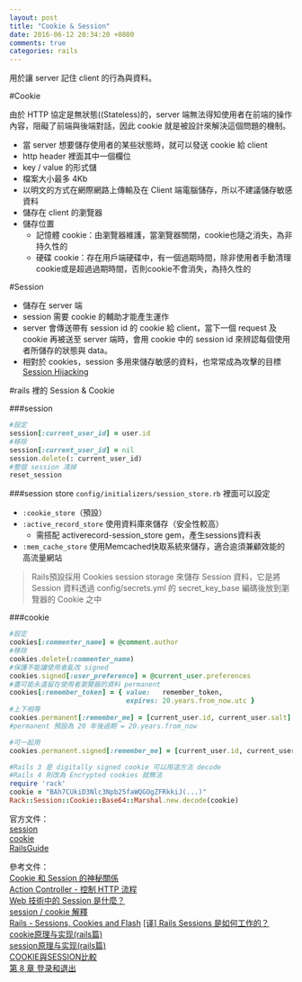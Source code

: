 ```yaml
---
layout: post
title: "Cookie & Session"
date: 2016-06-12 20:34:20 +0800
comments: true
categories: rails
---
```

用於讓 server 記住 client 的行為與資料。

<!-- more -->

#Cookie 

由於 HTTP 協定是無狀態((Stateless)的，server 端無法得知使用者在前端的操作內容，阻礙了前端與後端對話，因此 cookie 就是被設計來解決這個問題的機制。

* 當 server 想要儲存使用者的某些狀態時，就可以發送 cookie 給 client
* http header 裡面其中一個欄位
* key / value 的形式儲
* 檔案大小最多 4Kb
* 以明文的方式在網際網路上傳輸及在 Client 端電腦儲存，所以不建議儲存敏感資料
* 儲存在 client 的瀏覽器
* 儲存位置
	* 記憶體 cookie：由瀏覽器維護，當瀏覽器關閉，cookie也隨之消失，為非持久性的
	* 硬碟 cookie：存在用戶端硬碟中，有一個過期時間，除非使用者手動清理cookie或是超過過期時間，否則cookie不會消失，為持久性的


#Session

* 儲存在 server 端
* session 需要 cookie 的輔助才能產生運作
* server 會傳送帶有 session id 的 cookie 給 client，當下一個 request 及cookie 再被送至 server 端時，會用 cookie 中的 session id 來辨認每個使用者所儲存的狀態與 data。
* 相對於 cookies，session 多用來儲存敏感的資料，也常常成為攻擊的目標 [Session Hijacking](http://guides.rubyonrails.org/security.html#session-hijacking)


#rails 裡的 Session & Cookie 

###session

```ruby
#設定
session[:current_user_id] = user.id
#移除
session[:current_user_id] = nil
session.delete(: current_user_id)
#整個 session 清掉
reset_session
```

###session store
`config/initializers/session_store.rb` 裡面可以設定  

* `:cookie_store`（預設） 
* `:active_record_store` 使用資料庫來儲存（安全性較高）
	* 需搭配 activerecord-session_store gem，產生sessions資料表
* `:mem_cache_store` 使用Memcached快取系統來儲存，適合逾須兼顧效能的高流量網站

> Rails預設採用 Cookies session storage 來儲存 Session 資料，它是將 Session 資料透過 config/secrets.yml 的 secret_key_base 編碼後放到瀏覽器的 Cookie 之中

###cookie

```ruby
#設定
cookies[:commenter_name] = @comment.author
#移除
cookies.delete(:commenter_name)
#保護不能讓使用者亂改 signed
cookies.signed[:user_preference] = @current_user.preferences
#盡可能永遠留在使用者瀏覽器的資料 permanent
cookies[:remember_token] = { value:   remember_token,
                             expires: 20.years.from_now.utc }
#上下相等
cookies.permanent[:remember_me] = [current_user.id, current_user.salt]
#permanent 預設為 20 年後過期 = 20.years.from_now

#可一起用
cookies.permanent.signed[:remember_me] = [current_user.id, current_user.salt]
```

```ruby
#Rails 3 是 digitally signed cookie 可以用這方法 decode
#Rails 4 則改為 Encrypted cookies 就無法
require 'rack'cookie = "BAh7CUkiD3Nlc3Npb25faWQGOgZFRkkiJ(...)"Rack::Session::Cookie::Base64::Marshal.new.decode(cookie)
```

官方文件：  
[session](http://rails.ruby.tw/action_controller_overview.html#session)  
[cookie](http://rails.ruby.tw/action_controller_overview.html#cookies)  
[RailsGuide](http://guides.rubyonrails.org/security.html#sessions)  

參考文件：  
[Cookie 和 Session 的神秘關係](http://blog.andikan.me/2012/10/03/cookie-and-session/)  
[Action Controller - 控制 HTTP 流程](https://ihower.tw/rails4/actioncontroller.html)  
[Web 技術中的 Session 是什麼？](http://fred-zone.blogspot.tw/2014/01/web-session.html)  
[session / cookie 解釋](http://railsfun.tw/t/session-cookie/380)  
[Rails - Sessions, Cookies and Flash](http://lucaswu.logdown.com/posts/735841-rails-sessions-cookies-and-flash)
[[译] Rails Sessions 是如何工作的？](http://grantcss.com/blog/2015/03/23/how-rails-sessions-work/)  
[cookie原理与实现(rails篇)](http://www.rails365.net/articles/cookie-yuan-li-yu-shi-xian-rails-pian)  
[session原理与实现(rails篇)](http://www.rails365.net/articles/session-yuan-li-yu-shi-xian-rails-pian)  
[COOKIE與SESSION比較](https://read01.com/NyARK.html)  
[第 8 章 登录和退出](http://railstutorial-china.org/rails42/chapter8.html#logging-in)